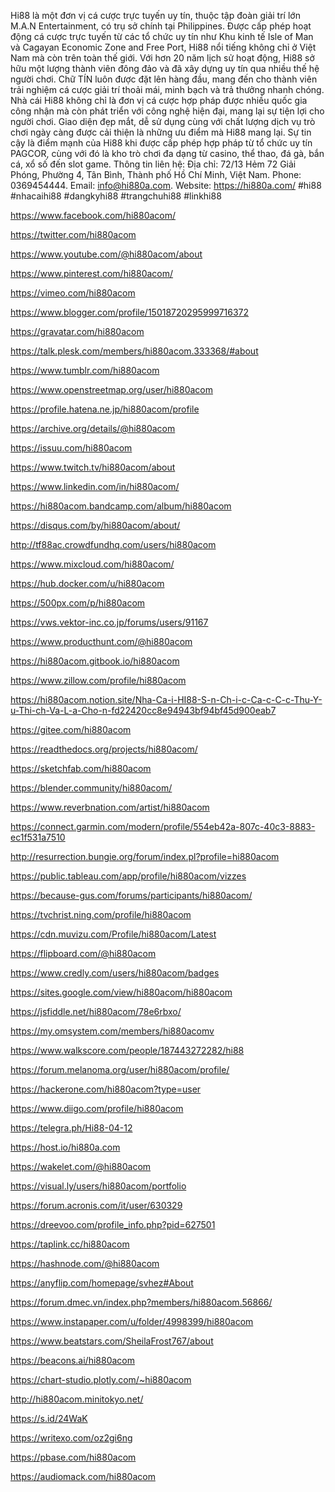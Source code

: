 Hi88 là một đơn vị cá cược trực tuyến uy tín, thuộc tập đoàn giải trí lớn M.A.N Entertainment, có trụ sở chính tại Philippines. Được cấp phép hoạt động cá cược trực tuyến từ các tổ chức uy tín như Khu kinh tế Isle of Man và Cagayan Economic Zone and Free Port, Hi88 nổi tiếng không chỉ ở Việt Nam mà còn trên toàn thế giới.
Với hơn 20 năm lịch sử hoạt động, Hi88 sở hữu một lượng thành viên đông đảo và đã xây dựng uy tín qua nhiều thế hệ người chơi. Chữ TÍN luôn được đặt lên hàng đầu, mang đến cho thành viên trải nghiệm cá cược giải trí thoải mái, minh bạch và trả thưởng nhanh chóng.
Nhà cái Hi88 không chỉ là đơn vị cá cược hợp pháp được nhiều quốc gia công nhận mà còn phát triển với công nghệ hiện đại, mang lại sự tiện lợi cho người chơi. Giao diện đẹp mắt, dễ sử dụng cùng với chất lượng dịch vụ trò chơi ngày càng được cải thiện là những ưu điểm mà Hi88 mang lại. Sự tin cậy là điểm mạnh của Hi88 khi được cấp phép hợp pháp từ tổ chức uy tín PAGCOR, cùng với đó là kho trò chơi đa dạng từ casino, thể thao, đá gà, bắn cá, xổ số đến slot game.
Thông tin liên hệ:
Địa chỉ: 72/13 Hẻm 72 Giải Phóng, Phường 4, Tân Bình, Thành phố Hồ Chí Minh, Việt Nam.
Phone: 0369454444.
Email: info@hi880a.com.
Website: https://hi880a.com/
#hi88 #nhacaihi88 #dangkyhi88 #trangchuhi88 #linkhi88

https://www.facebook.com/hi880acom/

https://twitter.com/hi880acom

https://www.youtube.com/@hi880acom/about

https://www.pinterest.com/hi880acom/

https://vimeo.com/hi880acom

https://www.blogger.com/profile/15018720295999716372

https://gravatar.com/hi880acom

https://talk.plesk.com/members/hi880acom.333368/#about

https://www.tumblr.com/hi880acom

https://www.openstreetmap.org/user/hi880acom

https://profile.hatena.ne.jp/hi880acom/profile

https://archive.org/details/@hi880acom

https://issuu.com/hi880acom

https://www.twitch.tv/hi880acom/about

https://www.linkedin.com/in/hi880acom/

https://hi880acom.bandcamp.com/album/hi880acom

https://disqus.com/by/hi880acom/about/

http://tf88ac.crowdfundhq.com/users/hi880acom

https://www.mixcloud.com/hi880acom/

https://hub.docker.com/u/hi880acom

https://500px.com/p/hi880acom

https://vws.vektor-inc.co.jp/forums/users/91167

https://www.producthunt.com/@hi880acom

https://hi880acom.gitbook.io/hi880acom

https://www.zillow.com/profile/hi880acom

https://hi880acom.notion.site/Nha-Ca-i-HI88-S-n-Ch-i-c-Ca-c-C-c-Thu-Y-u-Thi-ch-Va-L-a-Cho-n-fd22420cc8e94943bf94bf45d900eab7

https://gitee.com/hi880acom

https://readthedocs.org/projects/hi880acom/

https://sketchfab.com/hi880acom

https://blender.community/hi880acom/

https://www.reverbnation.com/artist/hi880acom

https://connect.garmin.com/modern/profile/554eb42a-807c-40c3-8883-ec1f531a7510

http://resurrection.bungie.org/forum/index.pl?profile=hi880acom

https://public.tableau.com/app/profile/hi880acom/vizzes

https://because-gus.com/forums/participants/hi880acom/

https://tvchrist.ning.com/profile/hi880acom

https://cdn.muvizu.com/Profile/hi880acom/Latest

https://flipboard.com/@hi880acom

https://www.credly.com/users/hi880acom/badges

https://sites.google.com/view/hi880acom/hi880acom

https://jsfiddle.net/hi880acom/78e6rbxo/

https://my.omsystem.com/members/hi880acomv

https://www.walkscore.com/people/187443272282/hi88

https://forum.melanoma.org/user/hi880acom/profile/

https://hackerone.com/hi880acom?type=user

https://www.diigo.com/profile/hi880acom

https://telegra.ph/Hi88-04-12

https://host.io/hi880a.com

https://wakelet.com/@hi880acom

https://visual.ly/users/hi880acom/portfolio

https://forum.acronis.com/it/user/630329

https://dreevoo.com/profile_info.php?pid=627501

https://taplink.cc/hi880acom

https://hashnode.com/@hi880acom

https://anyflip.com/homepage/svhez#About

https://forum.dmec.vn/index.php?members/hi880acom.56866/

https://www.instapaper.com/u/folder/4998399/hi880acom

https://www.beatstars.com/SheilaFrost767/about

https://beacons.ai/hi880acom

https://chart-studio.plotly.com/~hi880acom

http://hi880acom.minitokyo.net/

https://s.id/24WaK

https://writexo.com/oz2gi6ng

https://pbase.com/hi880acom

https://audiomack.com/hi880acom